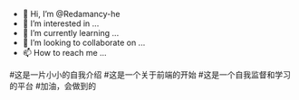 - 👋 Hi, I’m @Redamancy-he
- 👀 I’m interested in ...
- 🌱 I’m currently learning ...
- 💞️ I’m looking to collaborate on ...
- 📫 How to reach me ...

<!---
Redamancy-he/Redamancy-he is a ✨ special ✨ repository because its `README.md` (this file) appears on your GitHub profile.
You can click the Preview link to take a look at your changes.
--->
#这是一片小小的自我介绍
#这是一个关于前端的开始
#这是一个自我监督和学习的平台
#加油，会做到的
